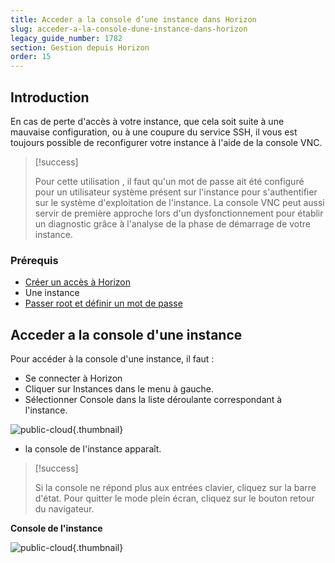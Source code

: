 ```yaml
---
title: Acceder a la console d’une instance dans Horizon
slug: acceder-a-la-console-dune-instance-dans-horizon
legacy_guide_number: 1782
section: Gestion depuis Horizon
order: 15
---
```



## Introduction
En cas de perte d'accès à votre instance, que cela soit suite à une mauvaise configuration, ou à une coupure du service SSH, il vous est toujours possible de reconfigurer votre instance à l'aide de la console VNC.



> [!success]
>
> Pour cette utilisation , il faut qu'un mot de passe ait été configuré pour un
> utilisateur système présent sur l'instance pour s'authentifier sur le système
> d'exploitation de l'instance.
> La console VNC peut aussi servir de première approche lors d'un
> dysfonctionnement pour établir un diagnostic grâce à l'analyse de la phase de
> démarrage de votre instance.
> 


### Prérequis
- [Créer un accès à Horizon](../creer-un-acces-a-horizon/)
- Une instance
- [Passer root et définir un mot de passe](../passer-root-et-definir-un-mot-de-passe/)


## Acceder a la console d'une instance
Pour accéder à la console d'une instance, il faut :

- Se connecter à Horizon
- Cliquer sur Instances dans le menu à gauche.
- Sélectionner Console dans la liste déroulante correspondant à l'instance.


![public-cloud](images/launch_console.png){.thumbnail}

- la console de l'instance apparaît.



> [!success]
>
> Si la console ne répond plus aux entrées clavier, cliquez sur la barre d'état.
> Pour quitter le mode plein écran, cliquez sur le bouton retour du navigateur.
> 

**Console de l'instance**


![public-cloud](images/console.png){.thumbnail}
